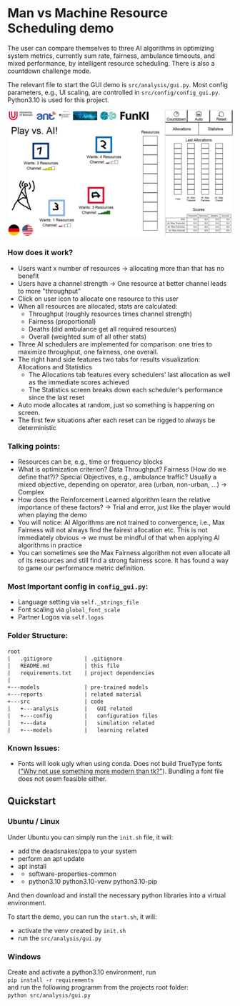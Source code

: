 
# Man vs Machine Resource Scheduling demo

The user can compare themselves to three AI algorithms in optimizing system metrics,
currently sum rate, fairness, ambulance timeouts, and mixed performance, by intelligent resource scheduling.
There is also a countdown challenge mode.

The relevant file to start the GUI demo is `src/analysis/gui.py`.
Most config parameters, e.g., UI scaling, are controlled in `src/config/config_gui.py`.  
Python3.10 is used for this project.

![screenshot.png](reports/screenshot.png)

### How does it work?
- Users want x number of resources -> allocating more than that has no benefit
- Users have a channel strength -> One resource at better channel leads to more "throughput"
- Click on user icon to allocate one resource to this user
- When all resources are allocated, stats are calculated:
  - Throughput (roughly resources times channel strength)
  - Fairness (proportional)
  - Deaths (did ambulance get all required resources)
  - Overall (weighted sum of all other stats)
- Three AI schedulers are implemented for comparison: one tries to maximize throughput, one fairness, one overall.
- The right hand side features two tabs for results visualization: Allocations and Statistics
  - The Allocations tab features every schedulers' last allocation as well as the immediate scores achieved
  - The Statistics screen breaks down each scheduler's performance since the last reset
- Auto mode allocates at random, just so something is happening on screen.
- The first few situations after each reset can be rigged to always be deterministic


### Talking points:
- Resources can be, e.g., time or frequency blocks
- What is optimization criterion? Data Throughput? Fairness (How do we define that?)?
Special Objectives, e.g., ambulance traffic? Usually a mixed objective, depending on operator,
area (urban, non-urban, ...) -> Complex
- How does the Reinforcement Learned algorithm learn the relative importance of these factors? -> 
Trial and error, just like the player would when playing the demo
- You will notice: AI Algorithms are not trained to convergence, i.e., Max Fairness will not always find
the fairest allocation etc. This is not immediately obvious -> we must be mindful of that when applying AI
algorithms in practice
- You can sometimes see the Max Fairness algorithm not even allocate all of its resources and
still find a strong fairness score. It has found a way to game our performance metric definition.

### Most Important config in `config_gui.py`:
- Language setting via `self._strings_file`
- Font scaling via `global_font_scale`
- Partner Logos via `self.logos`

### Folder Structure:

```
root
|   .gitignore          | .gitignore
|   README.md           | this file
|   requirements.txt    | project dependencies
|           
+---models              | pre-trained models
+---reports             | related material
+---src                 | code
|   +---analysis        |   GUI related
|   +---config          |   configuration files
|   +---data            |   simulation related
|   +---models          |   learning related
```

### Known Issues:
- Fonts will look ugly when using conda. Does not build TrueType fonts (["Why not use something more modern than tk?"](https://github.com/ContinuumIO/anaconda-issues/issues/6833)). Bundling a font file does not seem feasible either.


## Quickstart
### Ubuntu / Linux
Under Ubuntu you can simply run the `init.sh` file, it will:
- add the deadsnakes/ppa to your system
- perform an apt update
- apt install 
- - software-properties-common
- - python3.10 python3.10-venv python3.10-pip

And then download and install the necessary python libraries into a virtual environment.

To start the demo, you can run the `start.sh`, it will:
- activate the venv created by `init.sh`
- run the `src/analysis/gui.py`

### Windows
Create and activate a python3.10 environment, run  
`pip install -r requirements`  
and run the following programm from the projects root folder:  
`python src/analysis/gui.py`

